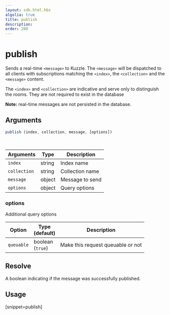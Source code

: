 ```yaml
---
layout: sdk.html.hbs
algolia: true
title: publish
description:
order: 200
---
```


# publish

Sends a real-time `<message>` to Kuzzle. The `<message>` will be dispatched to all clients with subscriptions matching the `<index>`, the `<collection>` and the `<message>` content.  

The `<index>` and `<collection>` are indicative and serve only to distinguish the rooms. They are not required to exist in the database

**Note:** real-time messages are not persisted in the database.

## Arguments

```javascript
publish (index, collection, message, [options])
```

<br/>

| Arguments    | Type    | Description |
|--------------|---------|-------------|
| ``index`` | string | Index name    |
| ``collection`` | string | Collection name    |
| ``message`` | object | Message to send    |
| ``options`` | object | Query options    |

### options

Additional query options

| Option     | Type<br/>(default)    | Description                       |
| ---------- | ------- | --------------------------------- |
| `queuable` | boolean<br/>(`true`) | Make this request queuable or not |

## Resolve

A boolean indicating if the message was successfully published.

## Usage

[snippet=publish]
